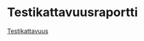 # Testikattavuusraportti

[Testikattavuus](https://github.com/karppienkingi/mazeProject/blob/main/Dokumentaatio/Pictures/Testikattavuus_sc.PNG)